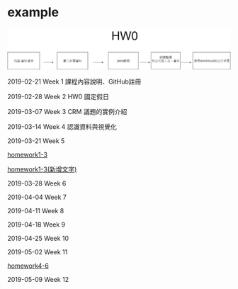 # example

![image](https://github.com/brilliantdivide/example/blob/master/Untitled%20Diagram.jpg)


2019-02-21 Week 1
課程內容說明、GitHub註冊

2019-02-28 Week 2 HW0
國定假日

2019-03-07 Week 3
CRM 議題的實例介紹

2019-03-14 Week 4
認識資料與視覺化

2019-03-21 Week 5



[homework1-3](https://github.com/brilliantdivide/example/blob/master/Untitled10%20(2).ipynb)

[homework1-3(新增文字)](https://github.com/brilliantdivide/example/blob/master/Homework1-3.ipynb)

2019-03-28 Week 6

2019-04-04 Week 7

2019-04-11 Week 8

2019-04-18 Week 9

2019-04-25 Week 10

2019-05-02 Week 11

[homework4-6](https://github.com/brilliantdivide/example/blob/master/HW4-6-1.html)

2019-05-09 Week 12

